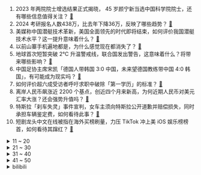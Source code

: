 1. 2023 年两院院士增选结果正式揭晓， 45 岁颜宁新当选中国科学院院士，还有哪些信息值得关注？ [:link:](https://www.zhihu.com/question/631332102)
2. 2024 考研报名人数438万，比去年下降36万，反映了哪些趋势？ [:link:](https://www.zhihu.com/question/631357154)
3. 美媒称中国潜艇技术革新，美国全面领先的时代即将结束，如何评价我国潜艇技术水平？这一提升意味着什么？ [:link:](https://www.zhihu.com/question/631334716)
4. 以前山寨手机遍地都是，为什么感觉现在都消失了？ [:link:](https://www.zhihu.com/question/628446546)
5. 地球首次短暂突破 2℃ 升温警戒线，联合国发出警告，这意味着什么？将带来哪些影响？ [:link:](https://www.zhihu.com/question/631285465)
6. 中国足协主席宋凯「德国人带韩国 3:0 中国，未来望德国教练带中国 4:0 韩国」，有可能成为现实吗？ [:link:](https://www.zhihu.com/question/631370552)
7. 如何评价超六成受访者呼吁求职中破除「第一学历」的标准？ [:link:](https://www.zhihu.com/question/631128150)
8. 离岸人民币飙涨近 2200 个基点，创近四个月来新高，为何近期人民币对美元汇率大涨？还会强势升值吗？ [:link:](https://www.zhihu.com/question/631304328)
9. 特斯拉「刹车失灵」事件宣判，女车主须向特斯拉公开道歉并赔偿损失，同时承担车辆鉴定费，如何看待此事？ [:link:](https://www.zhihu.com/question/631283095)
10. 短剧龙头中文在线被指在海外买榜刷量，力压 TikTok 冲上美 iOS 娱乐榜榜首，如何看待其蹿红？ [:link:](https://www.zhihu.com/question/630535561)
<details>
<summary>11 ~ 20</summary>

11. 深圳 11 月 23 日起调整二套住房最低首付款比例至 40% ，如何看待此举？将带来哪些影响？ [:link:](https://www.zhihu.com/question/631361339)
12. 如何看待天才少年曹原入职加州大学伯克利分校担任助理教授？ [:link:](https://www.zhihu.com/question/630703155)
13. 如何看待 TheShy 选手在 S13 决赛后次日开播后的弹幕氛围？ [:link:](https://www.zhihu.com/question/631218100)
14. 「茅台鸡尾酒」上市，周杰伦代言兼首席品鉴官，售价 539 元/瓶，如何看待这款产品？ [:link:](https://www.zhihu.com/question/631310370)
15. S11 夺冠的 EDG 会不会是 LPL 赛区最后一个全球总决赛冠军？ [:link:](https://www.zhihu.com/question/630903257)
16. 小时候流行的「屁股针」消失了吗？为何现在不流行了？ [:link:](https://www.zhihu.com/question/631262407)
17. 战胜新加坡后，泰国国家队官方：男足主帅波尔金下课，哪些信息值得关注？ [:link:](https://www.zhihu.com/question/631366335)
18. 一汽-大众 ID.7 正式预售，新车价格大曝光，有哪些值得关注的地方？ [:link:](https://www.zhihu.com/question/631369432)
19. 2026 年世界杯南美预选赛，巴西 0：1阿根廷，场面火爆，比赛因场外因素延迟，如何评价本场比赛？ [:link:](https://www.zhihu.com/question/631262889)
20. 记者实探北京儿童医院，内科日均接诊超 7000 人，远超医院承载能力，还有哪些信息值得关注？ [:link:](https://www.zhihu.com/question/631285709)
</details>
<details>
<summary>21 ~ 30</summary>

21. 开香槟可不可以不要那么浪费? [:link:](https://www.zhihu.com/question/39177254)
22. 从事什么职业/行业的职场人，容易进入「职场心霾」的状态？ [:link:](https://www.zhihu.com/question/630020762)
23. 2023 年两院院士增选结果公布，新晋院士中有你熟悉的老师吗？你对他/她有哪些印象？ [:link:](https://www.zhihu.com/question/631338129)
24. 五六千预算，买笔记本划算还是买迷你主机+便携式显示器划算？ [:link:](https://www.zhihu.com/question/429961265)
25. 如何评价《再见爱人》第三季第十二期（下）？ [:link:](https://www.zhihu.com/question/631294470)
26. 能推荐一部你看了三遍以上的电视剧吗？ [:link:](https://www.zhihu.com/question/628728219)
27. 新房，坐标长沙，建筑面积140，套内面积110平米左右，是适合水机联供还是单独中央空调+地暖？ [:link:](https://www.zhihu.com/question/631208709)
28. 影石与徕卡联合研发的运动相机Ace Pro发布，该相机有哪些亮点？ [:link:](https://www.zhihu.com/question/631196165)
29. 萧炎和林动谁更苦? [:link:](https://www.zhihu.com/question/630003890)
30. 如何看待《绝区零》新发布的比利角色展示 | 骑士登场? [:link:](https://www.zhihu.com/question/631286841)
</details>
<details>
<summary>31 ~ 40</summary>

31. 电影《饥饿游戏：鸣鸟与蛇之歌》有哪些细思极恐的细节？ [:link:](https://www.zhihu.com/question/630402112)
32. 一定要去看所谓的名著吗？ [:link:](https://www.zhihu.com/question/627740241)
33. 除了「可变分流」技术这种颠覆行业的硬科技，海尔空调还有哪些隐藏技能？ [:link:](https://www.zhihu.com/question/626653449)
34. 为什么说《甄嬛传》是悲剧？ [:link:](https://www.zhihu.com/question/630829722)
35. 销量下滑，车企通过裁员止损，但实际上裁员对解决销量问题又有多大帮助呢？ [:link:](https://www.zhihu.com/question/631149753)
36. 狗狗多久才会忘记一个人？ [:link:](https://www.zhihu.com/question/419246563)
37. 如何评价 Gumayusi 在 S13 总决赛上的表现？ [:link:](https://www.zhihu.com/question/630838511)
38. 深圳明起调整二套住房最低首付款比例至 40%，哪些信息值得关注？ [:link:](https://www.zhihu.com/question/631367910)
39. 首批北交所主题基金 11 月 23 日解禁，两年平均收跌 22.08 % ，哪些信息值得关注？ [:link:](https://www.zhihu.com/question/631392998)
40. 航天员在太空中出舱后，不小心漂离了太空飞船，该如何回去？ [:link:](https://www.zhihu.com/question/526615427)
</details>
<details>
<summary>41 ~ 50</summary>

41. 韩国宣布中止《〈板门店宣言〉军事领域履行协议》的部分效力，此举会产生哪些影响？还有哪些信息值得关注？ [:link:](https://www.zhihu.com/question/631283625)
42. 币安与美国司法部达成协议，赵长鹏认罪辞去 CEO 职务，公司将支付超40亿美元罚款，哪些信息值得关注？ [:link:](https://www.zhihu.com/question/631261863)
43. 「广西老表」火了，有人凌晨一点排队全款拿下，这款「桂花牌」手表为何突然火了？如何看待此事？ [:link:](https://www.zhihu.com/question/631262050)
44. 英伟达三季度营收增两倍，预计四季度业绩将受出口管制影响，正开发不需要许可证的新产品，哪些信息值得关注？ [:link:](https://www.zhihu.com/question/631284097)
45. 马斯克爆料 OpenAI 前员工举报信，指出 Altman 和 Greg 七宗罪，哪些信息值得关注？ [:link:](https://www.zhihu.com/question/631282311)
46. 消费者称千元预算已经挑不到一件心仪的羽绒服，「有新锐国产品牌卖到 7000 元 」，如何看待此现象？ [:link:](https://www.zhihu.com/question/631270988)
47. 北交所成交额达 131 亿元，再创新纪录，合格投资者人数达 626 万，哪些信息值得关注？ [:link:](https://www.zhihu.com/question/631330031)
48. 如何不经意的和别人透露我家猫很可爱？ [:link:](https://www.zhihu.com/question/630401508)
49. 《宁安如梦》中哪些角色的故事让你感受到「意难平」？ [:link:](https://www.zhihu.com/question/631327551)
50. 错过的人还会重逢吗？ [:link:](https://www.zhihu.com/question/457081593)
</details><details>
<summary>bilibili</summary>

</details>